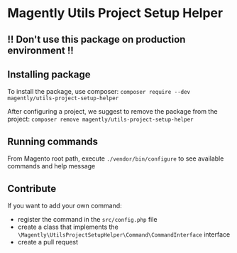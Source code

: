 # Magently Utils Project Setup Helper

## !! Don't use this package on production environment !!

## Installing package

To install the package, use composer:
`composer require --dev magently/utils-project-setup-helper`

After configuring a project, we suggest to remove the package from the project:
`composer remove magently/utils-project-setup-helper`

## Running commands

From Magento root path, execute `./vendor/bin/configure` to see available commands and help message

## Contribute

If you want to add your own command:
- register the command in the `src/config.php` file
- create a class that implements the `\Magently\UtilsProjectSetupHelper\Command\CommandInterface` interface
- create a pull request
